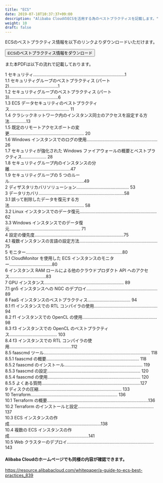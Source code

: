 ```yaml
---
title: "ECS"
date: 2019-07-18T10:37:37+09:00
description: "Alibaba CloudのECSを活用する為のベストプラクティスを記載します。"
weight: 10
draft: false
---
```


ECSのベストプラクティス情報を以下のリンクよりダウンロードいただけます。

[<button class="btn btn-primary">ECSのベストプラクティス情報をダウンロード</button>](http://static-aliyun-doc.oss-cn-hangzhou.aliyuncs.com/download/pdf/DNA0011864658_ja-JP_jp_190625161850_public_fda053d3b3b12e4d3bd994047f8f644a.pdf?spm=a21mg.l28256.a3.118.764c58a75bASxs&file=DNA0011864658_ja-JP_jp_190625161850_public_fda053d3b3b12e4d3bd994047f8f644a.pdf)  

また本PDFは以下の流れで記載しております。  
  
1 セキュリティ...........................................................................1  
1.1 セキュリティグループのベストプラクティス (パート 2)........................................1  
1.2 セキュリティグループのベストプラクティス (パート 3)........................................6  
1.3 ECS データセキュリティのベストプラクティス................................................. 11  
1.4 クラシックネットワーク内のインスタンス同⼠のアクセスを設定する⽅法..............13  
1.5 既定のリモートアクセスポートの変更............................................................. 20  
1.6 Windows インスタンスでのログの使⽤.......................................................... 26  
1.7 セキュリティが強化された Windows ファイアウォールの概要とベストプラクティス.................... 28  
1.8 セキュリティグループ内のインスタンスの分離..................................................47  
1.9 セキュリティグループの 5 つのルール.............................................................49  
2 ディザスタリカバリソリューション........................................... 53  
3 データリカバリ......................................................................58  
3.1 誤って削除したデータを復元する⽅法............................................................. 58  
3.2 Linux インスタンスでのデータ復元............................................................... 62  
3.3 Windows インスタンスでのデータ復元.......................................................... 71  
4 設定の優先度.........................................................................75  
4.1 複数インスタンスの⾔語の設定⽅法................................................................ 75  
5 モニター...............................................................................80  
5.1 CloudMonitor を使⽤した ECS インスタンスのモニター...................................80  
6 インスタンス RAM ロールによる他のクラウドプロダクト API へのアクセス..............................83  
7 GPU インスタンス................................................................. 89  
7.1 gn5 インスタンスへの NGC のデプロイ.......................................................... 89  
8 FaaS インスタンスのベストプラクティス................................... 94  
8.1 f1 インスタンスでの RTL コンパイラの使⽤.................................................... 94  
8.2 f1 インスタンスでの OpenCL の使⽤............................................................. 98  
8.3 f3 インスタンスでの OpenCL のベストプラクティス....................................... 103  
8.4 f3 インスタンスでの RTL コンパイラの使⽤...................................................112  
8.5 faascmd ツール....................................................................................... 118  
8.5.1 faascmd の概要............................................................................ 118  
8.5.2 faascmd のインストール................................................................ 119  
8.5.3 faascmd の設定............................................................................ 120  
8.5.4 faascmd の使⽤............................................................................ 120  
8.5.5 よくある質問.................................................................................127  
9 ディスクの圧縮.................................................................... 133  
10 Terraform....................................................................... 136  
10.1 Terraform の概要...................................................................................136  
10.2 Terraform のインストールと設定.............................................................. 137  
10.3 ECS インスタンスの作成...........................................................................138  
10.4 複数の ECS インスタンスの作成.................................................................141  
10.5 Web クラスターのデプロイ....................................................................... 143  

#### Alibaba Cloudのホームページでも同様の内容が確認できます。
https://resource.alibabacloud.com/whitepaper/a-guide-to-ecs-best-practices_839

